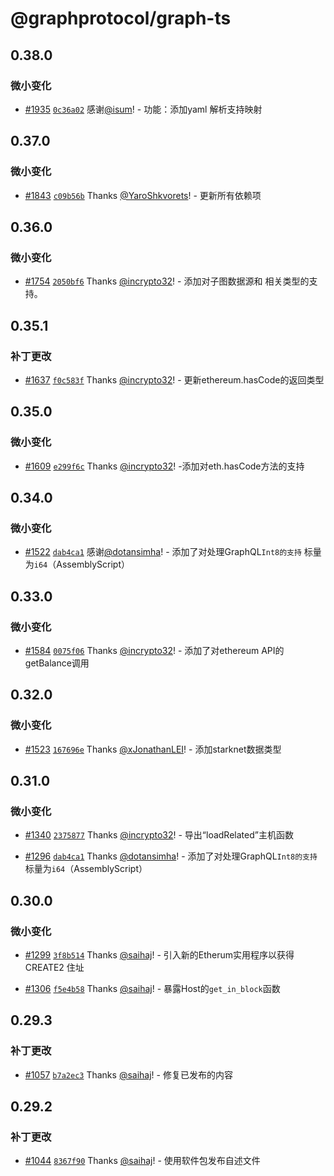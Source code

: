 # @graphprotocol/graph-ts

## 0.38.0

### 微小变化

- [#1935](https://github.com/graphprotocol/graph-tooling/pull/1935) [`0c36a02`](https://github.com/graphprotocol/graph-tooling/commit/0c36a024e0516bbf883ae62b8312dba3d9945f04) 感谢[@isum](https://github.com/isum)! - 功能：添加yaml 解析支持映射

## 0.37.0

### 微小变化

- [#1843](https://github.com/graphprotocol/graph-tooling/pull/1843)
  [`c09b56b`](https://github.com/graphprotocol/graph-tooling/commit/c09b56b093f23c80aa5d217b2fd56fccac061145)
  Thanks [@YaroShkvorets](https://github.com/YaroShkvorets)! - 更新所有依赖项

## 0.36.0

### 微小变化

- [#1754](https://github.com/graphprotocol/graph-tooling/pull/1754)
  [`2050bf6`](https://github.com/graphprotocol/graph-tooling/commit/2050bf6259c19bd86a7446410c7e124dfaddf4cd)
  Thanks [@incrypto32](https://github.com/incrypto32)! - 添加对子图数据源和
  相关类型的支持。

## 0.35.1

### 补丁更改

- [#1637](https://github.com/graphprotocol/graph-tooling/pull/1637)
  [`f0c583f`](https://github.com/graphprotocol/graph-tooling/commit/f0c583f00c90e917d87b707b5b7a892ad0da916f)
  Thanks [@incrypto32](https://github.com/incrypto32)! - 更新ethereum.hasCode的返回类型

## 0.35.0

### 微小变化

- [#1609](https://github.com/graphprotocol/graph-tooling/pull/1609)
  [`e299f6c`](https://github.com/graphprotocol/graph-tooling/commit/e299f6ce5cf1ad74cab993f6df3feb7ca9993254)
  Thanks [@incrypto32](https://github.com/incrypto32)! -添加对eth.hasCode方法的支持

## 0.34.0

### 微小变化

- [#1522](https://github.com/graphprotocol/graph-tooling/pull/1522)
  [`dab4ca1`](https://github.com/graphprotocol/graph-tooling/commit/d132f9c9f6ea5283e40a8d913f3abefe5a8ad5f8)
  感谢[@dotansimha](https://github.com/dotansimha)! - 添加了对处理GraphQL`Int8的支持`
  标量为`i64`（AssemblyScript）

## 0.33.0

### 微小变化

- [#1584](https://github.com/graphprotocol/graph-tooling/pull/1584)
  [`0075f06`](https://github.com/graphprotocol/graph-tooling/commit/0075f06ddaa6d37606e42e1c12d11d19674d00ad)
  Thanks [@incrypto32](https://github.com/incrypto32)! - 添加了对ethereum API的getBalance调用

## 0.32.0

### 微小变化

- [#1523](https://github.com/graphprotocol/graph-tooling/pull/1523)
  [`167696e`](https://github.com/graphprotocol/graph-tooling/commit/167696eb611db0da27a6cf92a7390e72c74672ca)
  Thanks [@xJonathanLEI](https://github.com/xJonathanLEI)! - 添加starknet数据类型

## 0.31.0

### 微小变化

- [#1340](https://github.com/graphprotocol/graph-tooling/pull/1340)
  [`2375877`](https://github.com/graphprotocol/graph-tooling/commit/23758774b33b5b7c6934f57a3e137870205ca6f0)
  Thanks [@incrypto32](https://github.com/incrypto32)! - 导出“loadRelated”主机函数

- [#1296](https://github.com/graphprotocol/graph-tooling/pull/1296)
  [`dab4ca1`](https://github.com/graphprotocol/graph-tooling/commit/dab4ca1f5df7dcd0928bbaa20304f41d23b20ced)
  Thanks [@dotansimha](https://github.com/dotansimha)! - 添加了对处理GraphQL`Int8的支持`
  标量为`i64`（AssemblyScript）

## 0.30.0

### 微小变化

- [#1299](https://github.com/graphprotocol/graph-tooling/pull/1299)
  [`3f8b514`](https://github.com/graphprotocol/graph-tooling/commit/3f8b51440db281e69879be7d91d79cd43e45fe86)
  Thanks [@saihaj](https://github.com/saihaj)! - 引入新的Etherum实用程序以获得CREATE2
  住址

- [#1306](https://github.com/graphprotocol/graph-tooling/pull/1306)
  [`f5e4b58`](https://github.com/graphprotocol/graph-tooling/commit/f5e4b58989edc5f3bb8211f1b912449e77832de8)
  Thanks [@saihaj](https://github.com/saihaj)! - 暴露Host的`get_in_block`函数

## 0.29.3

### 补丁更改

- [#1057](https://github.com/graphprotocol/graph-tooling/pull/1057)
  [`b7a2ec3`](https://github.com/graphprotocol/graph-tooling/commit/b7a2ec3e9e2206142236f892e2314118d410ac93)
  Thanks [@saihaj](https://github.com/saihaj)! - 修复已发布的内容

## 0.29.2

### 补丁更改

- [#1044](https://github.com/graphprotocol/graph-tooling/pull/1044)
  [`8367f90`](https://github.com/graphprotocol/graph-tooling/commit/8367f90167172181870c1a7fe5b3e84d2c5aeb2c)
  Thanks [@saihaj](https://github.com/saihaj)! - 使用软件包发布自述文件
